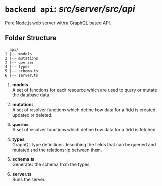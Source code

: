 # `backend api`: _*src/server/src/api*_

Pure [Node.js](https://nodejs.org/api/https.html) web server with a [GraphQL](https://graphql.org/graphql-js/) based API.

## Folder Structure

```
  api/
1 |-- models
2 |-- mutations
3 |-- queries
4 |-- types
5 |-- schema.ts
6 |-- server.ts
```

1. **models**  
   A set of functions for each resource which are used to query or mutate the database data.

2. **mutations**  
   A set of resolver functions which define how data for a field is created, updated or deleted.

3. **queries**  
   A set of resolver functions which define how data for a field is fetched.

4. **types**  
   GraphQL type definitions describing the fields that can be queried and mutated and the relationship between them.

5. **schema.ts**  
   Generates the schema from the types.

6. **server.ts**  
   Runs the server.
